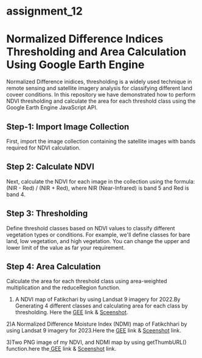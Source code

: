 # assignment_12
# **Normalized Difference Indices Thresholding and Area Calculation Using Google Earth Engine**
Normalized Difference inidices, thresholding is a widely used technique in remote sensing and satellite imagery analysis for classifying different land coveer conditions. In this repository we have demonstrated how to perform NDVI thresholding and calculate the area for each threshold class using the Google Earth Engine JavaScript API.
## **Step-1: Import Image Collection**
First, import the image collection containing the satellite images with bands required for NDVI calculation.
## **Step 2: Calculate NDVI**
Next, calculate the NDVI for each image in the collection using the formula: (NIR - Red) / (NIR + Red), where NIR (Near-Infrared) is band 5 and Red is band 4.
## **Step 3: Thresholding**
Define threshold classes based on NDVI values to classify different vegetation types or conditions. For example, we'll define classes for bare land, low vegetation, and high vegetation. You can change the upper and lower limit of the value as far your requirement.
## **Step 4: Area Calculation**
Calculate the area for each threshold class using area-weighted multiplication and the reduceRegion function.


1) A  NDVI map of Fatikchari by using Landsat 9 imagery for 2022.By Generating 4 different classes and calculating area for each class by thresholding. Here the [GEE](https://code.earthengine.google.com/84b75d1669b35c85a246477a6ec98555) link & [Sceenshot](https://github.com/Aimon-Rana-Jihad/assignment_12/commit/f291da308367de99bb0f8daa14bc0e20ccb2c34a).

2)A Normalized Difference Moisture Index (NDMI) map of Fatikchhari by using Landsat 9 imagery for 2023.Here the [GEE](https://code.earthengine.google.com/170378bf756568dd6dbdf10635da20ac) link & [Sceenshot](https://github.com/Aimon-Rana-Jihad/assignment_12/commit/5749d462c0bb3580f237c87ec26b13ee188e08d6) link.

3)Two PNG image of my NDVI, and NDMI map by using getThumbURL() function.here the[ GEE](https://code.earthengine.google.com/5aa12408a13c360e451c15bc6cf8eb53) link & [Sceenshot](https://github.com/Aimon-Rana-Jihad/assignment_12/commit/04f5386e6f2f544fafdd5fc52f0c57f2887cac6e) link.

